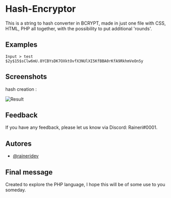 
# Hash-Encryptor
This is a string to hash converter in BCRYPT, made in just one file with CSS, HTML, PHP all together, with the possibility to put additional 'rounds'.
## Examples

```
Input > test
$2y$15$sClw6mU.8YCBYsDK7OXktOvfX3NUlXI5KfBBA0rKfA9RkhmVeOnSy
```


## Screenshots
hash creation :

![Result](https://media.discordapp.net/attachments/1083425433653104723/1116828255031414835/image.png?width=1180&height=372)


## Feedback

If you have any feedback, please let us know via Discord: Raineri#0001.


## Autores

- [@raineridev](https://www.github.com/raineridev)


## Final message
Created to explore the PHP language, I hope this will be of some use to you someday.

